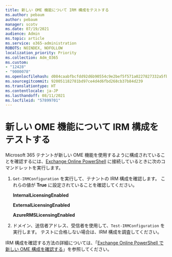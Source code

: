 ```yaml
---
title: 新しい OME 機能について IRM 構成をテストする
ms.author: pebaum
author: pebaum
manager: scotv
ms.date: 07/19/2021
audience: Admin
ms.topic: article
ms.service: o365-administration
ROBOTS: NOINDEX, NOFOLLOW
localization_priority: Priority
ms.collection: Adm_O365
ms.custom:
- "12428"
- "9000078"
ms.openlocfilehash: d084caabfbcfdd92d6b90554c9e2bef5f571a0227827332a5fb3d710d7bc4836
ms.sourcegitcommit: 920051182781bd97ce4d4d6fbd268cb37b84d239
ms.translationtype: HT
ms.contentlocale: ja-JP
ms.lasthandoff: 08/11/2021
ms.locfileid: "57899701"
---
```

# <a name="test-irm-configuration-for-new-ome-capabilities"></a>新しい OME 機能について IRM 構成をテストする

Microsoft 365 テナントが新しい OME 機能を使用するように構成されていることを確認するには、[Exchange Online PowerShell](https://docs.microsoft.com/powershell/exchange/exchange-online-powershell) に接続しているときに次のコマンドレットを実行します。


1. `Get-IRMConfiguration` を実行して、テナントの IRM 構成を確認します。 これらの値が **True** に設定されていることを確認してください。
    
    **InternalLicensingEnabled**
    
    **ExternalLicensingEnabled**
    
    **AzureRMSLicensingEnabled**

2. ドメイン、送信者アドレス、受信者を使用して、`Test-IRMConfiguration` を実行します。 テストに合格しない場合は、IRM 構成を調査してください。

IRM 構成を確認する方法の詳細については、「[Exchange Online PowerShell で新しい OME 構成を確認する](https://docs.microsoft.com/microsoft-365/compliance/set-up-new-message-encryption-capabilities#verify-new-ome-configuration-in-exchange-online-powershell)」を参照してください。